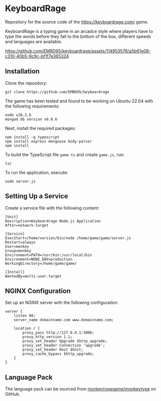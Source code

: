 # KeyboardRage

Repository for the source code of the https://keyboardrage.com/ game.

KeyboardRage is a typing game in an arcadce style where players have to type the words before they fall to the bottom of the box, different speeds and languages are available.



https://github.com/EMRD95/keyboardrage/assets/114953576/a5b61e08-c310-40b5-9c9c-bf1f7e365324



## Installation

Clone the repository:

```shell
git clone https://github.com/EMRD95/keyboardrage
```

The game has been tested and found to be working on Ubuntu 22.04 with the following requirements:

```shell
node v20.2.0
mongod db version v6.0.6
```

Next, install the required packages:

```shell
npm install -g typescript
npm install express mongoose body-parser
npm install
```

To build the TypeScript file `game.ts` and create `game.js`, run:

```shell
tsc
```

To run the application, execute:

```shell
node server.js
```

## Setting Up a Service

Create a service file with the following content:

```shell
[Unit]
Description=Keyboardrage Node.js Application
After=network.target

[Service]
ExecStart=/home/version/bin/node /home/game/game/server.js
Restart=always
User=monkey
Group=monkey
Environment=PATH=/usr/bin:/usr/local/bin
Environment=NODE_ENV=production
WorkingDirectory=/home/game/game/

[Install]
WantedBy=multi-user.target
```

## NGINX Configuration

Set up an NGINX server with the following configuration:

```shell
server {
    listen 80;
    server_name domainname.com www.domainname.com;

    location / {
        proxy_pass http://127.0.0.1:3000;
        proxy_http_version 1.1;
        proxy_set_header Upgrade $http_upgrade;
        proxy_set_header Connection 'upgrade';
        proxy_set_header Host $host;
        proxy_cache_bypass $http_upgrade;
    }
}
```

## Language Pack

The language pack can be sourced from [monkeytypegame/monkeytype](https://github.com/monkeytypegame/monkeytype) on GitHub.
